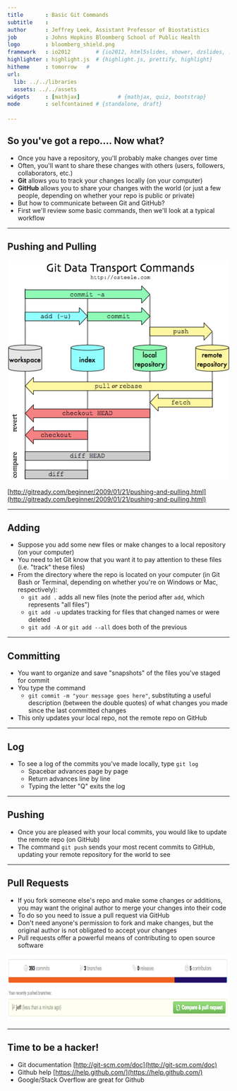 ```yaml
---
title       : Basic Git Commands
subtitle    : 
author      : Jeffrey Leek, Assistant Professor of Biostatistics 
job         : Johns Hopkins Bloomberg School of Public Health
logo        : bloomberg_shield.png
framework   : io2012        # {io2012, html5slides, shower, dzslides, ...}
highlighter : highlight.js  # {highlight.js, prettify, highlight}
hitheme     : tomorrow   # 
url:
  lib: ../../libraries
  assets: ../../assets
widgets     : [mathjax]            # {mathjax, quiz, bootstrap}
mode        : selfcontained # {standalone, draft}

---
```


## So you've got a repo.... Now what?

* Once you have a repository, you'll probably make changes over time
* Often, you'll want to share these changes with others (users, followers, collaborators, etc.)
* __Git__ allows you to track your changes locally (on your computer)
* __GitHub__ allows you to share your changes with the world (or just a few people, depending on whether your repo is public or private)
* But how to communicate between Git and GitHub?
* First we'll review some basic commands, then we'll look at a typical workflow

---

## Pushing and Pulling 

<img class=center src=../../assets/img/01_DataScientistToolbox/gghuboverview.png height='500'/>

[http://gitready.com/beginner/2009/01/21/pushing-and-pulling.html](http://gitready.com/beginner/2009/01/21/pushing-and-pulling.html)

---

## Adding

* Suppose you add some new files or make changes to a local repository (on your computer)
* You need to let Git know that you want it to pay attention to these files (i.e. "track" these files)
* From the directory where the repo is located on your computer (in Git Bash or Terminal, depending on whether you're on Windows or Mac, respectively):
  * `git add .` adds all new files (note the period after `add`, which represents "all files")
  * `git add -u` updates tracking for files that changed names or were deleted
  * `git add -A` or `git add --all` does both of the previous 

---

## Committing

* You want to organize and save "snapshots" of the files you've staged for commit
* You type the command
  * `git commit -m "your message goes here"`, substituting a useful description (between the double quotes) of what changes you made since the last committed changes
* This only updates your local repo, not the remote repo on GitHub

---

## Log

* To see a log of the commits you've made locally, type `git log`
  * Spacebar advances page by page
  * Return advances line by line
  * Typing the letter "Q" exits the log

---

## Pushing

* Once you are pleased with your local commits, you would like to update the remote repo (on GitHub)
* The command `git push` sends your most recent commits to GitHub, updating your remote repository for the world to see

---

## Pull Requests

* If you fork someone else's repo and make some changes or additions, you may want the original author to merge your changes into their code
* To do so you need to issue a pull request via GitHub
* Don't need anyone's permission to fork and make changes, but the original author is not obligated to accept your changes
* Pull requests offer a powerful means of contributing to open source software

<img class=center src=../../assets/img/01_DataScientistToolbox/pull_request1.png height='150'/>

---

## Time to be a hacker!

* Git documentation [http://git-scm.com/doc](http://git-scm.com/doc)
* Github help [https://help.github.com/](https://help.github.com/)
* Google/Stack Overflow are great for Github
